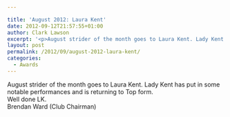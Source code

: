 ```yaml
---

title: 'August 2012: Laura Kent'
date: 2012-09-12T21:57:55+01:00
author: Clark Lawson
excerpt: '<p>August strider of the month goes to Laura Kent. Lady Kent has put in some notable performances and is returning to Top form.Well done LK.Brendan Ward (Club Chairman)</p>'
layout: post
permalink: /2012/09/august-2012-laura-kent/
categories:
  - Awards
---
```

</p> 

August strider of the month goes to Laura Kent. Lady Kent has put in some notable performances and is returning to Top form.  
Well done LK.  
Brendan Ward (Club Chairman)